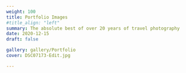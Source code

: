 ```yaml
---
weight: 100
title: Portfolio Images
#title_align: "left"
summary: The absolute best of over 20 years of travel photography
date: 2020-12-15
draft: false

gallery: gallery/Portfolio
cover: DSC07173-Edit.jpg

---
```


